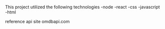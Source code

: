 This project utilized the following technologies
-node
-react
-css
-javascript
-html

reference api site 
omdbapi.com